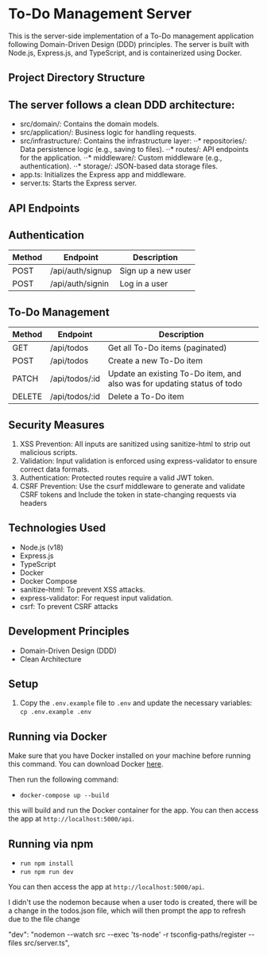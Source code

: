 # To-Do Management Server
This is the server-side implementation of a To-Do management application following Domain-Driven Design (DDD) principles. The server is built with Node.js, Express.js, and TypeScript, and is containerized using Docker.

## Project Directory Structure
## The server follows a clean DDD architecture:
- src/domain/: Contains the domain models.
- src/application/: Business logic for handling requests.
- src/infrastructure/: Contains the infrastructure layer:
   ⋅⋅* repositories/: Data persistence logic (e.g., saving to files).
   ⋅⋅* routes/: API endpoints for the application.
   ⋅⋅* middleware/: Custom middleware (e.g., authentication).
   ⋅⋅* storage/: JSON-based data storage files.
- app.ts: Initializes the Express app and middleware.
- server.ts: Starts the Express server.


## API Endpoints
## Authentication
|Method	| Endpoint |	Description|
| ---   |  ---     |    ---        |
|POST |	/api/auth/signup|	Sign up a new user|
|POST |	/api/auth/signin	| Log in a user|


## To-Do Management
|Method	| Endpoint |	Description
| ---   |   ---     |    --- 
|GET	| /api/todos |	Get all To-Do items (paginated)
|POST	| /api/todos |	Create a new To-Do item
|PATCH	| /api/todos/:id |	Update an existing To-Do item, and also was for updating status of todo
|DELETE	| /api/todos/:id |	Delete a To-Do item

## Security Measures
1. XSS Prevention: All inputs are sanitized using sanitize-html to strip out malicious scripts.
2. Validation: Input validation is enforced using express-validator to ensure correct data formats.
3. Authentication: Protected routes require a valid JWT token.
4. CSRF Prevention: Use the csurf middleware to generate and validate CSRF tokens and Include the token in state-changing requests via headers

## Technologies Used
- Node.js (v18)
- Express.js
- TypeScript
- Docker
- Docker Compose
- sanitize-html: To prevent XSS attacks.
- express-validator: For request input validation.
- csrf: To prevent CSRF attacks

## Development Principles
- Domain-Driven Design (DDD)
- Clean Architecture

## Setup
1. Copy the `.env.example` file to `.env` and update the necessary variables: `cp .env.example .env`

## Running via Docker
Make sure that you have Docker installed on your machine before running this command. You can download Docker [here](https://www.docker.com/get-started).

Then run the following command:
- `docker-compose up --build`

this will build and run the Docker container for the app. You can then access the app at `http://localhost:5000/api`.


## Running via npm
- `run npm install`
- `run npm run dev`

You can then access the app at `http://localhost:5000/api`.

I didn't use the nodemon because when a user todo is created, there will be a change in the todos.json file, which will then prompt the app to refresh due to the file change

"dev": "nodemon --watch src --exec 'ts-node' -r tsconfig-paths/register --files src/server.ts",
